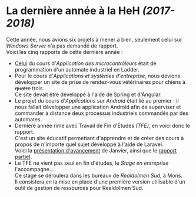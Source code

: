 # La dernière année à la HeH _(2017-2018)_

Cette année, nous avions six projets à mener à bien, seulement celui sur _Windows Server_ n'a pas demandé de rapport.  
Voici les cinq rapports de cette dernière année :

- [Celui](Application%20des%20microcontrôleurs/Rapport.pdf) du cours d'_Application des microcontrôleurs_ était de programmation d'un automate industriel en Ladder.
- Pour le cours d'_Applications et systèmes d'entreprise_, nous devions développer un site de prise de rendez-vous vétérinaires pour chiens à ~~quatre~~ trois.  
Ce site devait être développé à l'aide de Spring et d'Angular.
- Le projet du cours d'_Applications sur Android_ était lié au premier : il nous fallait développer une application Android afin de superviser et commander à distance deux processus industriels commandés par des automates.  
- Dernière année rime avec Travail de Fin d'Études _(TFE)_, en voici donc le rapport.  
C'est un site éducatif permettant d'apprendre et de créer des cours à propos de n'importe quel sujet développé à l'aide de Laravel.  
Voici la [présentation d'avancement](TFE/Janvier/Présentation/Présentation.pdf) de Janvier, ainsi que le [rapport partiel](TFE/Janvier/Rapport/Rapport.pdf).
- Le TFE ne vient pas seul en fin d'études, le _Stage en entreprise_ l'accompagne…  
Ce stage se déroulera dans les bureaux de _Realdolmen Sud_, à Mons.  
Il consistera en la mise en place d'une première version utilisable d'un outil de gestion de ressources pour Realdolmen Sud. 

